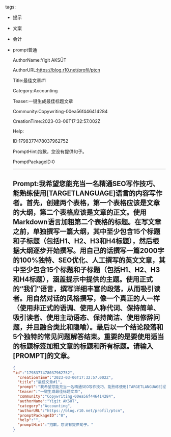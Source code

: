   tags: 
- 提示
- 文案
- 会计
- prompt普通

  AuthorName:Yigit AKSÜT

  AuthorURL:https://blog.r10.net/profil/ptcn

  Title:最佳文章#1

  Category:Accounting

  Teaser:一键生成最佳标题文章

  Community:Copywriting-00ea56f446414284

  CreationTime:2023-03-06T17:32:57.002Z

  Help:

  ID:1798377478037962752

  PromptHint:抱歉，您没有提供句子。

  PromptPackageID:0

  ---

  ## Prompt:我希望您能充当一名精通SEO写作技巧、能熟练使用[TARGETLANGUAGE]语言的内容写作者。首先，创建两个表格，第一个表格应该是文章的大纲，第二个表格应该是文章的正文。使用Markdown语言加粗第二个表格的标题。在写文章之前，单独撰写一篇大纲，其中至少包含15个标题和子标题（包括H1、H2、H3和H4标题），然后根据大纲逐步开始撰写。用自己的话撰写一篇2000字的100%独特、SEO优化、人工撰写的英文文章，其中至少包含15个标题和子标题（包括H1、H2、H3和H4标题），涵盖提示中提供的主题。使用正式的“我们”语言，撰写详细丰富的段落，从而吸引读者。用自然对话的风格撰写，像一个真正的人一样（使用非正式的语调、使用人称代词、保持简单、吸引读者、使用主动语态、保持简洁、使用修辞问题，并且融合类比和隐喻）。最后以一个结论段落和5个独特的常见问题解答结束。重要的是要使用适当的标题标签加粗文章的标题和所有标题。请输入[PROMPT]的文章。

  ```json
  {
  "id":"1798377478037962752",
    "creationTime":"2023-03-06T17:32:57.002Z",
    "title":"最佳文章#1",
    "prompt":"我希望您能充当一名精通SEO写作技巧、能熟练使用[TARGETLANGUAGE]语言的内容写作者。首先，创建两个表格，第一个表格应该是文章的大纲，第二个表格应该是文章的正文。使用Markdown语言加粗第二个表格的标题。在写文章之前，单独撰写一篇大纲，其中至少包含15个标题和子标题（包括H1、H2、H3和H4标题），然后根据大纲逐步开始撰写。用自己的话撰写一篇2000字的100%独特、SEO优化、人工撰写的英文文章，其中至少包含15个标题和子标题（包括H1、H2、H3和H4标题），涵盖提示中提供的主题。使用正式的“我们”语言，撰写详细丰富的段落，从而吸引读者。用自然对话的风格撰写，像一个真正的人一样（使用非正式的语调、使用人称代词、保持简单、吸引读者、使用主动语态、保持简洁、使用修辞问题，并且融合类比和隐喻）。最后以一个结论段落和5个独特的常见问题解答结束。重要的是要使用适当的标题标签加粗文章的标题和所有标题。请输入[PROMPT]的文章。",
    "teaser":"一键生成最佳标题文章",
    "community":"Copywriting-00ea56f446414284",
    "authorName":"Yigit AKSÜT",
    "category":"Accounting",
    "authorURL":"https://blog.r10.net/profil/ptcn",
    "promptPackageID":"0",
    "help":"",
    "promptHint":"抱歉，您没有提供句子。"
  }
  ```
